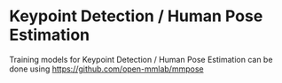 # Keypoint Detection / Human Pose Estimation 

Training models for Keypoint Detection / Human Pose Estimation can be done using https://github.com/open-mmlab/mmpose

